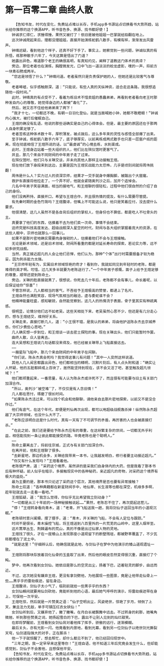 # 第一百零二章 曲终人散
        【告知书友，时代在变化，免费站点难以长存，手机app多书源站点切换看书大势所趋，站长给你推荐的这个换源APP，听书音色多、换源、找书都好使！】
       钟诚求仁得仁，求捶得捶，果然又被打了！依旧是被他姐姐一巴掌就给拍翻在地上。
       这次钟诚爬起来后，理都没理姐姐，直接开始演练蛇鹤八散手，有模有样，渐渐发出风雷声。
       钟晴迟疑，看到他这个样子，还真不好下手了。事实上，她察觉到一些问题，钟诚似真的有所悟，练那种散手六年了，今天这算是悟出了门道？
       她露出异色，难道那个老王的确很高明，有真知灼见，阐释了道教这门体术的真谛？
       旁边，那位老者也在演练，胸膛微发光，口中飞出一道淡淡的蛟龙虚影，噗的一声，将前方一块青石劈成两半。
       “您这是领悟了什么？”钟晴问道。老者虽然只是负责保护她的人，但她还是比较客气与尊敬。
       老者唏嘘，似乎感触颇深，道：“只能说，有些人真的天纵神资，适合走这条路，我很想追随他一段时间。”
       此时，钟晴真的有点受不了，看着为练旧术不惜卖姐的愚蠢弟弟，再看到老者看向老王时那种发自内心的尊敬，她觉得身边的人都被“毒化”了。
       然后，她又忍不住给他弟弟来了两下！
       “我才十七，一切都还不晚，有朝一日羽化登仙，就是当面喊她小钟，她都不敢瞪眼！”钟诚内心强大，被打后催眠自己。
       王煊的确没有乱语，他说的那些话确实是自己的心得体会。但是，最主要的原因还在于那两人自身积累足够了。
       老者苦练这种体术数十年，厚积薄发，被点拨后，这么多年来的灵性与感悟全部爆了出来。
       至于钟诚，练蛇鹤八散手六年了，底子够厚实，以前离练成两式散手也只差一层窗户纸的距离，现在彻底相信了王煊所说的话，以“最虔诚”的心境去练，水到渠成。
       此时，王煊身边站着一些大组织的人，他们比在殡仪馆时更客气了。
       并且，那几个来自不同财阀的中年男子走了过来。
       在殡仪馆时，他们只与关琳交谈，并未向其他人那样主动接触王煊。
       现在他们放下身段来到这边，主要是因为王煊实战能力太恐怖，几乎是顷刻间就将周伟挑翻！
       周伟是什么人？实力过人的资深宗师，结果才一交手就身中爆胸脚，被踹出个大窟窿。
       救护车直接将他拉走了，一个弄不好，他就会紧随奥列沙之后，加开个追悼会。
       几名中年男子笑容满面，相当的接地气，和王煊聊的很轻松，过程中他们很自然的介绍了自己的身份。
       他们没再矜持，直接开口，希望与王煊合作，并且很热情的提及，有什么需要尽管提。
       有先秦时期的金色竹简吗？王煊腹诽，但嘴上不可能这么说，他只是笑着应付，没去提什么要求。
       他很清楚，这几人虽然不是各自背后组织的掌权人，但身份也不算低，都是吃人不吐骨头的主。
       真要拿了他们的东西，估摸着不去为他们卖一次命，事情不会结束。
       这终究是科技高度发达、超级战舰深入星空的时代，财阀与各大组织掌握着庞大的资源，在这些人眼中，宗师也就那么一回事儿。
       如果不是那片密地确实需要肉身强韧的人，估摸着他们不会与王煊接触。
       无论是新术领域，还是旧术领域，财阀所看重的都是对延长寿命的探索，若论实力等，远不如多研究战舰。
       当然，真正接近超凡的人会让他们忌惮，他们认为，那种“个体”出行时需要报备才较为稳妥，因为刺杀能力太强。
       “王宗师年轻有为，实属旧术领域惊艳的奇才！看到你，我就如同见到年轻时的老陈，都是难得的英才啊。可惜，过几天多半就要为老陈送行了。”一个中年男子感慨，面子上给予王煊足够的尊重，顺带还提到陈命土。
       旁边，关琳的脸直接就黑了，很想说，你死去几十年后，老陈都不会有事儿，命长着呢，以后保证给你“惊喜”！
       不管怎样说，几人都相当的客气，不吝给予王煊极高的赞誉，都递上了名片。
       王煊自然也满脸笑容，现场气氛相当的融洽，虚与委蛇谁不会？
       他精神能量旺盛，感知敏锐，自然能觉察到，这几人的热情流于表面，骨子里其实有种疏离感。
       很明显，论情分他们远不如老吴。这些天相处下来，老吴虽然心思不少，但还是有几分走心的，想与王煊结交，维持好关系。
       关琳走来，直接打断几人，道：“小王很不错，是我认的弟弟，将由他护送陈永杰去京城养伤，你们少费些心思吧。”
       几人确实想一步到位，和王煊谈一谈去密土探险的事。现在关琳出头，他们只能暂时作罢。
       曲终人散，众人皆离去。
       连大吴想和王煊说几句话都没来得及，他已经被关琳带上飞船直接远去。
       ……
       一艘星际飞船中，那几个来自财阀的中年男子在闲聊。
       “你们说，陈永杰真会死吗？我觉得这事儿有问题！”其中一人突然这样说道。
       其他人几人闻言都露出异色，他们都相当的精明，沉默片刻后，有人点头附和道：“确实让人怀疑，他的五脏都碎成上百块了，居然能坚持到现在，该不会又活了吧，甚至触及超凡领域？！”
       他们都郑重起来，一番思量，有人认为陈永杰或许死不了，而且很有可能要与旧土有关部门加深合作。
       “所以，奥列沙‘被空难’了，不仅仅是有人念旧情！”
       几人都在思忖，琢磨了很长时间。
       “如果陈永杰活过来，可以找个机会和他聊聊，请他亲自去那片密地探索，以前又不是没合作过。”
       他们有底气，在这个年代，即便是列仙再次出现，都可以用超级战舰轰杀掉！纵然陈永杰超越了大宗师领域，也没什么大不了。
       “老陈应该明白这是什么时代，真有一天有了不可调节的矛盾，再厉害的人也会被直接打杀。”
       “在此之前，我们还是要给予陈永杰应有的尊重，在这纷繁复杂的世间，一切都无外乎利益，相信能找到一条让彼此都能接受的路，毕竟老陈也是个聪明人。”
       ……
       陈命土要离去了，将前往京城，正式与有关部门加深合作。
       在离开前，他和王煊聊了很多。
       “去新星吧，那边机会多，关琳给我带来一本书，让我越发明白，修行者要主动接近超凡。”
       “你又有什么发现吗？”王煊看着他。
       老陈很严肃，道：“采药这个境界，虽然讲的是采我们自身体内的大药，但是我看了那本书后有种怀疑。前人似乎在暗示，多接触现实中的各种秘药，亲近超凡的奇物，对采药这个境界有极大的益处。”
       最为主要的是，那本书只论述了采药这个层次，其他境界是否也要有异常接触？
       陈命土叹道：“各种典籍都在新星财阀手中，地仙草、长生液等也都在深空，机缘多多啊，趁年轻就去走一走看一看吧。”
       王煊狐疑，道：“我怎么觉得，你似乎无比希望我立刻动身？”
       “一切都是从三十年前的一场神秘接触说起……”果然，老陈忍不住了，再次提起这茬儿。
       “停！”王煊转身看向青木，道：“老青，开飞船送我一趟，我将剑仙子送回当年的小道观沉眠。”
       老陈顿时意兴阑珊，摆了摆手，道：“青木，开关琳的飞船，不会有人定位与跟踪。”
       时间不是很长，青木操控飞船，将王煊送到八百里外的一片荒芜的山岭中，这里人烟罕至。
       这片蒿草丛生、荆棘遍布的荒山，真的不像是出过仙家人物的灵地。
       王煊找了很久，才在一座矮山上发现那座小道观留下的断壁残垣，都被野草覆盖了，不少瓦砾都埋在了泥土中。
       “就是这里！”仔细辨认后，他确信就是此地，与剑仙子在梦中为他演示的矮山道观遗址一致。
       王煊刚将那块存放着羽化仙骨的玉盒取了出来，然后他的眼皮忽然变得很沉重，直接打了个盹。
       梦中，他再次看到女剑仙，她依旧是那么的空灵出尘，扬着下巴，迈着轻灵的脚步，由远而近。
       不过，这次她没有嫌弃王煊，更没有拿剑劈他，为他展现一些图景，竟是让他带走仙骨上一些……黑乎乎的雷劫痕迹，留在身边。
       王煊腹诽，剑仙子太小气了，临别前就给一些黑乎乎的东西？
       女剑仙瞬间就要用仙剑砍他，竟能听到他的心语，最后她气呼呼的演示，将雷劫痕迹带在身上，可保他一次平安。
       王煊吃惊，然后就是一片赞美之语：“仙子空明出尘，风姿绝世，惊艳了岁月，倾倒了上天，兼且法力无敌，单手可镇压红衣女妖仙！”
       女剑仙听到后，又嫌弃他了，撇了撇嘴，在月白长裙飘舞中远去。不过转身的刹那，她嘴角微翘，听到那些赞美之词，她扬起雪白的下巴，露出不让别人见到的灿烂甜笑。
       在即将梦醒前，王煊看到女剑仙背对着他挥了挥手，骄傲的远行，逐渐模糊。
       最后关头，亦有光影一闪，他竟看到内景地，看到光幕，看到另一位剑仙子以绝世剑光撕裂天穹，仙剑遥指强大的对手，正在厮杀！
       他一下子就惊醒了，想去帮忙，却什么都见不到了，他已经回归现世中。
       “三年之期，我一定早早来这里等你！”王煊自语，他不知道三年后究竟会发生什么，但却能感觉到，剑仙子不会害他，且想保他平安。
       【告知书友，时代在变化，免费站点难以长存，手机app多书源站点切换看书大势所趋，站长给你推荐的这个换源APP，听书音色多、换源、找书都好使！】